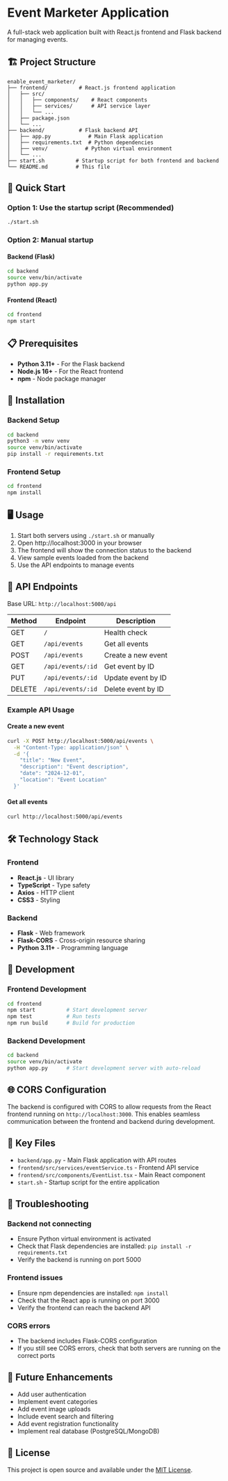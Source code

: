 # Event Marketer Application

A full-stack web application built with React.js frontend and Flask backend for managing events.

## 🏗️ Project Structure

```
enable_event_marketer/
├── frontend/          # React.js frontend application
│   ├── src/
│   │   ├── components/    # React components
│   │   ├── services/      # API service layer
│   │   └── ...
│   ├── package.json
│   └── ...
├── backend/           # Flask backend API
│   ├── app.py            # Main Flask application
│   ├── requirements.txt  # Python dependencies
│   ├── venv/            # Python virtual environment
│   └── ...
├── start.sh          # Startup script for both frontend and backend
└── README.md         # This file
```

## 🚀 Quick Start

### Option 1: Use the startup script (Recommended)
```bash
./start.sh
```

### Option 2: Manual startup

#### Backend (Flask)
```bash
cd backend
source venv/bin/activate
python app.py
```

#### Frontend (React)
```bash
cd frontend
npm start
```

## 📋 Prerequisites

- **Python 3.11+** - For the Flask backend
- **Node.js 16+** - For the React frontend
- **npm** - Node package manager

## 🔧 Installation

### Backend Setup
```bash
cd backend
python3 -m venv venv
source venv/bin/activate
pip install -r requirements.txt
```

### Frontend Setup
```bash
cd frontend
npm install
```

## 🖥️ Usage

1. Start both servers using `./start.sh` or manually
2. Open http://localhost:3000 in your browser
3. The frontend will show the connection status to the backend
4. View sample events loaded from the backend
5. Use the API endpoints to manage events

## 🔗 API Endpoints

Base URL: `http://localhost:5000/api`

| Method | Endpoint | Description |
|--------|----------|-------------|
| GET | `/` | Health check |
| GET | `/api/events` | Get all events |
| POST | `/api/events` | Create a new event |
| GET | `/api/events/:id` | Get event by ID |
| PUT | `/api/events/:id` | Update event by ID |
| DELETE | `/api/events/:id` | Delete event by ID |

### Example API Usage

#### Create a new event
```bash
curl -X POST http://localhost:5000/api/events \
  -H "Content-Type: application/json" \
  -d '{
    "title": "New Event",
    "description": "Event description",
    "date": "2024-12-01",
    "location": "Event Location"
  }'
```

#### Get all events
```bash
curl http://localhost:5000/api/events
```

## 🛠️ Technology Stack

### Frontend
- **React.js** - UI library
- **TypeScript** - Type safety
- **Axios** - HTTP client
- **CSS3** - Styling

### Backend
- **Flask** - Web framework
- **Flask-CORS** - Cross-origin resource sharing
- **Python 3.11+** - Programming language

## 🔄 Development

### Frontend Development
```bash
cd frontend
npm start          # Start development server
npm test           # Run tests
npm run build      # Build for production
```

### Backend Development
```bash
cd backend
source venv/bin/activate
python app.py      # Start development server with auto-reload
```

## 🌐 CORS Configuration

The backend is configured with CORS to allow requests from the React frontend running on `http://localhost:3000`. This enables seamless communication between the frontend and backend during development.

## 📂 Key Files

- `backend/app.py` - Main Flask application with API routes
- `frontend/src/services/eventService.ts` - Frontend API service
- `frontend/src/components/EventList.tsx` - Main React component
- `start.sh` - Startup script for the entire application

## 🐛 Troubleshooting

### Backend not connecting
- Ensure Python virtual environment is activated
- Check that Flask dependencies are installed: `pip install -r requirements.txt`
- Verify the backend is running on port 5000

### Frontend issues
- Ensure npm dependencies are installed: `npm install`
- Check that the React app is running on port 3000
- Verify the frontend can reach the backend API

### CORS errors
- The backend includes Flask-CORS configuration
- If you still see CORS errors, check that both servers are running on the correct ports

## 🚧 Future Enhancements

- Add user authentication
- Implement event categories
- Add event image uploads
- Include event search and filtering
- Add event registration functionality
- Implement real database (PostgreSQL/MongoDB)

## 📝 License

This project is open source and available under the [MIT License](LICENSE).
